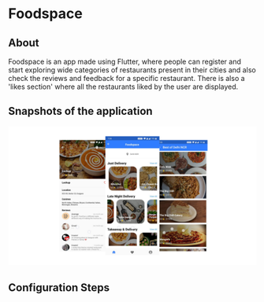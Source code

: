 # Foodspace
## About
Foodspace is an app made using Flutter, where people can register and start exploring wide categories of restaurants present in their cities and also check the reviews and feedback for a specific restaurant. There is also a 'likes section' where all the restaurants liked by the user are displayed.

## Snapshots of the application

![Screenshots](/snapshots/foodspace_snapshot_2.png)

## Configuration Steps
